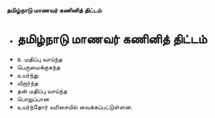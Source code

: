 **தமிழ்நாடு மாணவர் கணினித் திட்டம்**
- # தமிழ்நாடு மாணவர் கணினித் திட்டம்
- a. மதிப்பு வாய்ந்த
- பெருமைக்குகந்த
- உயர்ந்து
- வீறார்ந்த
- தன் மதிப்பு வாய்ந்த
- பொறுப்பான
- உயர்ந்தோர் வரிசையில் வைக்கப்பட்டுள்ளன.

